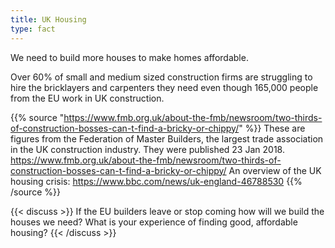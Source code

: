 ```yaml
---
title: UK Housing
type: fact
---
```


We need to build more houses to make homes affordable.

Over 60% of small and medium sized construction firms are struggling to hire the bricklayers and carpenters they need even though 165,000 people from the EU work in UK construction.

{{% source "https://www.fmb.org.uk/about-the-fmb/newsroom/two-thirds-of-construction-bosses-can-t-find-a-bricky-or-chippy/" %}}
These are figures from the Federation of Master Builders, the largest trade association in the UK construction industry. They were published 23 Jan 2018.
https://www.fmb.org.uk/about-the-fmb/newsroom/two-thirds-of-construction-bosses-can-t-find-a-bricky-or-chippy/
An overview of the UK housing crisis:
https://www.bbc.com/news/uk-england-46788530
{{% /source %}}

{{< discuss >}}
If the EU builders leave or stop coming how will we build the houses we need? What is your experience of finding good, affordable housing?
{{< /discuss >}}
